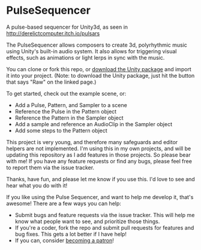 # PulseSequencer

A pulse-based sequencer for Unity3d, as seen in http://derelictcomputer.itch.io/pulsars

The PulseSequencer allows composers to create 3d, polyrhythmic music using Unity's built-in audio system. It also allows for triggering visual effects, such as animations or light lerps in sync with the music.

You can clone or fork this repo, or [download the Unity package](PulseSequencer.unitypackage) and import it into your project. (Note: to download the Unity package, just hit the button that says "Raw" on the linked page.)

To get started, check out the example scene, or:
- Add a Pulse, Pattern, and Sampler to a scene
- Reference the Pulse in the Pattern object
- Reference the Pattern in the Sampler object
- Add a sample and reference an AudioClip in the Sampler object
- Add some steps to the Pattern object

This project is very young, and therefore many safeguards and editor helpers are not implemented. I'm using this in my own projects, and will be updating this repository as I add features in those projects. So please bear with me! If you have any feature requests or find any bugs, please feel free to report them via the issue tracker.

Thanks, have fun, and please let me know if you use this. I'd love to see and hear what you do with it!

If you like using the Pulse Sequencer, and want to help me develop it, that's awesome! There are a few ways you can help:
- Submit bugs and feature requests via the issue tracker. This will help me know what people want to see, and prioritize those things.
- If you're a coder, fork the repo and submit pull requests for features and bug fixes. This gets a lot better if I have help!
- If you can, consider [becoming a patron](https://www.patreon.com/derelictcomputer)!
